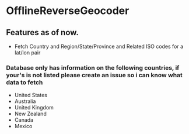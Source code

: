 # OfflineReverseGeocoder

## Features as of now.
* Fetch Country and Region/State/Province and Related ISO codes for a lat/lon pair

### Database only has information on the following countries, if your's is not listed please create an issue so i can know what data to fetch
* United States
* Australia
* United Kingdom
* New Zealand
* Canada
* Mexico
